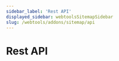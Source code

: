 ```yaml
---
sidebar_label: 'Rest API'
displayed_sidebar: webtoolsSitemapSidebar
slug: /webtools/addons/sitemap/api
---
```


# Rest API